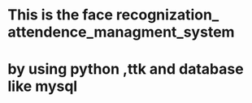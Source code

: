 # This is the face recognization_ attendence_managment_system
# by using python ,ttk  and database like mysql